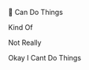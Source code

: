 🗿
Can Do Things





Kind Of







Not Really















Okay I Cant Do Things
<!---
✨
👋
👀
🌱
💞️
📫
✨
not special 
--->
